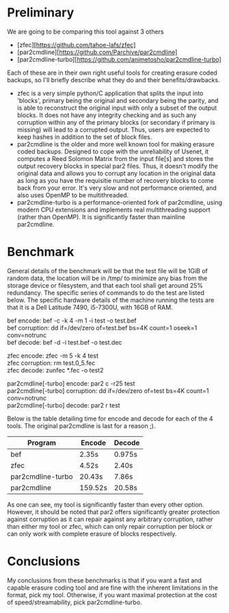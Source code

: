 # Preliminary
We are going to be comparing this tool against 3 others

* [zfec][https://github.com/tahoe-lafs/zfec]
* [par2cmdline][https://github.com/Parchive/par2cmdline]
* [par2cmdline-turbo][https://github.com/animetosho/par2cmdline-turbo]

Each of these are in their own right useful tools for creating erasure coded backups, so I'll briefly describe what they do and their benefits/drawbacks.

* zfec is a very simple python/C application that splits the input into 'blocks', primary being the original and secondary being the parity, and is able to reconstruct the original input with only a subset of the output blocks. It does not have any integrity checking and as such any corruption within any of the primary blocks (or secondary if primary is missing) will lead to a corrupted output. Thus, users are expected to keep hashes in addition to the set of block files.
* par2cmdline is the older and more well known tool for making erasure coded backups. Designed to cope with the unreliability of Usenet, it computes a Reed Solomon Matrix from the input file[s] and stores the output recovery blocks in special par2 files. Thus, it doesn't modify the original data and allows you to corrupt any location in the original data as long as you have the requisitie number of recovery blocks to come back from your error. It's very slow and not performance oriented, and also uses OpenMP to be multithreaded.
* par2cmdline-turbo is a performance-oriented fork of par2cmdline, using modern CPU extensions and implements real multithreading support (rather than OpenMP). It is significantly faster than mainline par2cmdline.

# Benchmark
General details of the benchmark will be that the test file will be 1GiB of random data, the location will be in /tmp/ to minimize any bias from the storage device or filesystem, and that each tool shall get around 25% redundancy. The specific series of commands to do the test are listed below. The specific hardware details of the machine running the tests are that it is a Dell Latitude 7490, i5-7300U, with 16GB of RAM.

bef encode: bef -c -k 4 -m 1 -i test -o test.bef  
bef corruption: dd if=/dev/zero of=test.bef bs=4K count=1 oseek=1 conv=notrunc  
bef decode: bef -d -i test.bef -o test.dec  

zfec encode: zfec -m 5 -k 4 test  
zfec corruption: rm test.0\_5.fec  
zfec decode: zunfec \*.fec -o test2  

par2cmdline[-turbo] encode: par2 c -r25 test  
par2cmdline[-turbo] corruption: dd if=/dev/zero of=test bs=4K count=1 conv=notrunc  
par2cmdline[-turbo] decode: par2 r test  

Below is the table detailing time for encode and decode for each of the 4 tools. The original par2cmdline is last for a reason ;).

| Program | Encode | Decode |
| ------- | ------ | ------ |
| bef | 2.35s | 0.975s |
| zfec | 4.52s | 2.40s |
| par2cmdline-turbo | 20.43s | 7.86s |
| par2cmdline | 159.52s | 20.58s |

As one can see, my tool is significantly faster than every other option. However, it should be noted that par2 offers significantly greater protection against corruption as it can repair against any arbitrary corruption, rather than either my tool or zfec, which can only repair corruption per block or can only work with complete erasure of blocks respectively.

# Conclusions
My conclusions from these benchmarks is that if you want a fast and capable erasure coding tool and are fine with the inherent limitations in the format, pick my tool. Otherwise, if you want maximal protection at the cost of speed/streamability, pick par2cmdline-turbo.
